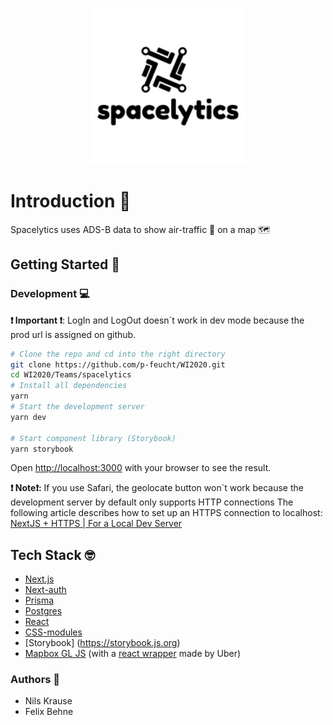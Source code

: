 <p align="center">
  <img width="250" height="250" src="./public/logo.png">
</p>

# Introduction 🚀
 
Spacelytics uses ADS-B data  to show air-traffic 🛫 on a map 🗺

## Getting Started 🎉

### Development 💻
**❗ Important ❗**: LogIn and LogOut doesn´t work in dev mode because the prod url is assigned on github.
````bash
# Clone the repo and cd into the right directory 
git clone https://github.com/p-feucht/WI2020.git
cd WI2020/Teams/spacelytics
# Install all dependencies 
yarn 
# Start the development server 
yarn dev 

# Start component library (Storybook)
yarn storybook 
````



Open [http://localhost:3000](http://localhost:3000) with your browser to see the result.

**❗ Note❗:** If you use Safari, the geolocate button won`t work because the development server by default only supports HTTP connections 
The following article describes how to set up an HTTPS connection to localhost: [NextJS + HTTPS | For a Local Dev Server](https://medium.com/responsetap-engineering/nextjs-https-for-a-local-dev-server-98bb441eabd7)

## Tech Stack 🤓

- [Next.js](https://nextjs.org)
- [Next-auth](https://next-auth.js.org)
- [Prisma](https://www.prisma.io)
- [Postgres](https://www.postgresql.org)
- [React](https://reactjs.org)
- [CSS-modules](https://github.com/css-modules/css-moduleshttps://github.com/css-modules/css-modules)
- [Storybook] (https://storybook.js.org)
- [Mapbox GL JS](https://docs.mapbox.com/mapbox-gl-js/api/) (with a [react wrapper](https://visgl.github.io/react-map-gl/) made by Uber)

### Authors 🎉

- Nils Krause
- Felix Behne
